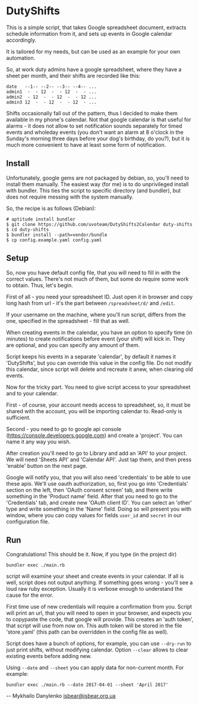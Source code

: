 # DutyShifts

This is a simple script, that takes Google spreadsheet document, extracts
schedule information from it, and sets up events in Google calendar accordingly.

It is tailored for my needs, but can be used as an example for your own
automation.

So, at work duty admins have a google spreadsheet, where they have a sheet per
month, and their shifts are recorded like this:

```
date   --1-- --2-- --3-- --4-- ...
admin1  -  - 12  -  - 12  -  - ...
admin2  - 12  -  - 12  -  - 12 ...
admin3 12  -  - 12  -  - 12  - ...
```

Shifts occasionally fall out of the pattern, thus I decided to make them
available in my phone's calendar.  Not that google calendar is that useful for
alarms - it does not allow to set notification sounds separately for timed
events and wholeday events (you don't want an alarm at 8 o'clock in the Sunday's
morning three days before your dog's birthday, do you?), but it is much more
convenient to have at least some form of notification.

## Install

Unfortunately, google gems are not packaged by debian, so, you'll need to
install them manually.  The easiest way (for me) is to do unprivileged install
with bundler.  This ties the script to specific directory (and bundler), but does
not require messing with the system manually.

So, the recipe is as follows (Debian):

```shell
# aptitude install bundler
$ git clone https://github.com/uvoteam/DutyShifts2Calendar duty-shifts
$ cd duty-shifts
$ bundler install --path=vendor/bundle
$ cp config.example.yaml config.yaml
```

## Setup

So, now you have default config file, that you will need to fill in with the
correct values.  There's not much of them, but some do require some work to
obtain.  Thus, let's begin.

First of all - you need your spreadsheet ID.  Just open it in browser and copy
long hash from url - it's the part between `/spreadsheet/d/` and `/edit`.

If your username on the machine, where you'll run script, differs from the one,
specified in the spreadsheet - fill that as well.

When creating events in the calendar, you have an option to specify time (in
minutes) to create notifications before event (your shift) will kick in. They
are optional, and you can specify any amount of them.

Script keeps his events in a separate 'calendar', by default it names it
'DutyShifts', but you can override this value in the config file.  Do not modify
this calendar, since script will delete and recreate it anew, when clearing old
events.

Now for the tricky part.  You need to give script access to your spreadsheet and
to your calendar.

First - of course, your account needs access to spreadsheet, so, it must be
shared with the account, you will be importing calendar to.  Read-only is
sufficient.

Second - you need to go to google api console
(https://console.developers.google.com) and create a 'project'.  You can name it
any way you wish.

After creation you'll need to go to Library and add an 'API' to your project.
We will need 'Sheets API' and 'Calendar API'.  Just tap them, and then press
'enable' button on the next page.

Google will notify you, that you will also need 'credentials' to be able to use
these apis.  We'll use oauth authorization, so, first you go into 'Credentials'
section on the left, then 'OAuth consent screen' tab, and there write something
in the 'Product name' field.  After that you need to go to the 'Credentials'
tab, and create new 'OAuth client ID'.  You can select an 'other' type and write
something in the 'Name' field.  Doing so will present you with window, where you
can copy values for fields `user_id` and `secret` in our configuration file.

## Run

Congratulations! This should be it.  Now, if you type (in the project dir)

```shell
bundler exec ./main.rb
```

script will examine your sheet and create events in your calendar.  If all is
well, script does not output anything.  If something goes wrong - you'll see a
loud raw ruby exception.  Usually it is verbose enough to understand the cause
for the error.

First time use of new credentials will require a confirmation from you.  Script
will print an url, that you will need to open in your browser, and expects you
to copypaste the code, that google will provide.  This creates an 'auth token',
that script will use from now on.  This auth token will be stored in the file
'store.yaml' (this path can be overridden in the config file as well).

Script does have a bunch of options, for example, you can use `--dry-run` to
just print shifts, without modifying calendar.  Option `--clear` allows to
clear existing events before adding new.

Using `--date` and `--sheet` you can apply data for non-current month.  For
example:

```shell
bundler exec ./main.rb --date 2017-04-01 --sheet 'April 2017'
```

  -- Mykhailo Danylenko <isbear@isbear.org.ua>
